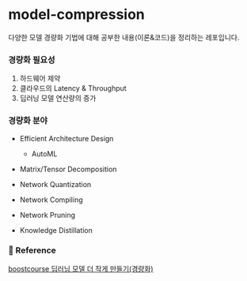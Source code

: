 # model-compression
다양한 모델 경량화 기법에 대해 공부한 내용(이론&코드)을 정리하는 레포입니다.

### 경량화 필요성
1. 하드웨어 제약
2. 클라우드의 Latency & Throughput
3. 딥러닝 모델 연산량의 증가

### 경량화 분야
- Efficient Architecture Design
  - AutoML
- Matrix/Tensor Decomposition
- Network Quantization
- Network Compiling

- Network Pruning
- Knowledge Distillation






### 🔗 Reference

[boostcourse 딥러닝 모델 더 작게 만들기(경량화)](https://www.boostcourse.org/ai302/joinLectures/374476)

